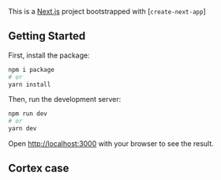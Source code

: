 This is a [Next.js](https://nextjs.org/) project bootstrapped with [`create-next-app`]

## Getting Started

First, install the package:

```bash
npm i package
# or
yarn install
```

Then, run the development server:

```bash
npm run dev
# or
yarn dev
```

Open [http://localhost:3000](http://localhost:3000) with your browser to see the result.


## Cortex case




